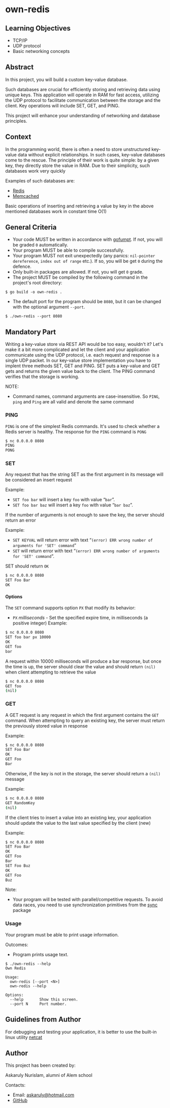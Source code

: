 # own-redis

## Learning Objectives

- TCP/IP
- UDP protocol
- Basic networking concepts

## Abstract

In this project, you will build a custom key-value database.

Such databases are crucial for efficiently storing and retrieving data using unique keys. This application will operate in RAM for fast access, utilizing the UDP protocol to facilitate communication between the storage and the client. Key operations will include SET, GET, and PING.

This project will enhance your understanding of networking and database principles.

## Context

In the programming world, there is often a need to store unstructured key-value data without explicit relationships. In such cases, key-value databases come to the rescue. The principle of their work is quite simple: by a given key, they directly store the value in RAM. Due to their simplicity, such databases work very quickly

Examples of such databases are:
- [Redis](https://redis.io/)
- [Memcached](https://memcached.org/)

Basic operations of inserting and retrieving a value by key in the above mentioned databases work in constant time O(1)

## General Criteria

- Your code MUST be written in accordance with [gofumpt](https://github.com/mvdan/gofumpt). If not, you will be graded `0` automatically.
- Your program MUST be able to compile successfully.
- Your program MUST not exit unexpectedly (any panics: `nil-pointer dereference`, `index out of range` etc.). If so, you will be get `0` during the defence.
- Only built-in packages are allowed. If not, you will get `0` grade.
- The project MUST be compiled by the following command in the project's root directory:
```shell
$ go build -o own-redis .
```
- The default port for the program should be `8080`, but it can be changed with the optional argument `--port`.
```shell
$ ./own-redis --port 8080
```

## Mandatory Part

Writing a key-value store via REST API would be too easy, wouldn't it? Let's make it a bit more complicated and let the client and your application communicate using the UDP protocol, i.e. each request and response is a single UDP packet. In our key-value store implementation you have to implent three methods SET, GET and PING. SET puts a key-value and GET gets and returns the given value back to the client. The PING command verifies that the storage is working.

NOTE:
- Command names, command arguments are  case-insensitive. So `PING`, `ping` and `Ping` are all valid and denote the same command

### PING

`PING` is one of the simplest Redis commands. It's used to check whether a Redis server is healthy. The response for the `PING` command is `PONG`
```sh
$ nc 0.0.0.0 8080
PING
PONG
```

### SET

Any request that has the string SET as the first argument in its message will be considered an insert request

Example:
- `SET foo bar` will insert a key `foo` with value “`bar`”.
- `SET foo bar baz` will insert a key `foo` with value “`bar baz`”.

If the number of arguments is not enough to save the key, the server should return an error

Example:
- `SET KEYVAL` will return error with text “`(error) ERR wrong number of arguments for 'SET' command`”
- `SET` will return error with text “`(error) ERR wrong number of arguments for 'SET' command`”.

SET should return `OK`

```sh
$ nc 0.0.0.0 8080
SET Foo Bar
OK
```
#### Options
The `SET` command supports option `PX` that modify its behavior:
- `PX` _milliseconds_ - Set the specified expire time, in milliseconds (a positive integer)
Example:
```sh
$ nc 0.0.0.0 8080
SET foo bar px 10000
OK
GET foo
bar
```
A request within 10000 milliseconds will produce a bar response, but once the time is up, the server should clear the value and should return `(nil)` when client attempting to retrieve the value
```sh
$ nc 0.0.0.0 8080
GET foo
(nil)
```
### GET

A GET request is any request in which the first argument contains the `GET` command. When attempting to query an existing key, the server must return the previously stored value in response

Example:
```sh
$ nc 0.0.0.0 8080
SET Foo Bar
OK
GET Foo
Bar
```

Otherwise, if the key is not in the storage, the server should return a `(nil)` message

Example:
```sh
$ nc 0.0.0.0 8080
GET RandomKey
(nil)
```

If the client tries to insert a value into an existing key, your application should update the value to the last value specified by the client (new)

Example:
```sh
$ nc 0.0.0.0 8080
SET Foo Bar
OK
GET Foo
Bar
SET Foo Buz
OK
GET Foo
Buz
```

Note:
- Your program will be tested with parallel/competitive requests. To avoid data races, you need to use synchronization primitives from the [sync](https://pkg.go.dev/sync) package

### Usage
Your program must be able to print usage information.

Outcomes:

- Program prints usage text.

```shell
$ ./own-redis --help
Own Redis

Usage:
  own-redis [--port <N>]
  own-redis --help

Options:
  --help       Show this screen.
  --port N     Port number.
```

## Guidelines from Author

For debugging and testing your application, it is better to use the built-in linux utility [netcat](https://www.commandlinux.com/man-page/man1/nc.1.html)

## Author

This project has been created by:

Askaruly Nurislam, alumni of Alem school

Contacts:
- Email: [askaruly@hotmail.com](mailto:askaruly@hotmail.com)
- [GitHub](https://github.com/darwin939/)